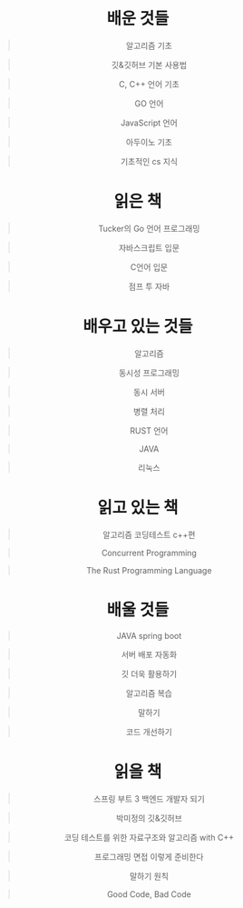 <div align="center">

# 배운 것들

> 알고리즘 기초

> 깃&깃허브 기본 사용법

> C, C++ 언어 기초

> GO 언어

> JavaScript 언어

> 아두이노 기초

> 기초적인 cs 지식

#

# 읽은 책

> Tucker의 Go 언어 프로그래밍

> 자바스크립트 입문

> C언어 입문

> 점프 투 자바

#

# 배우고 있는 것들

> 알고리즘

> 동시성 프로그래밍

> 동시 서버

> 병렬 처리

> RUST 언어

> JAVA

> 리눅스

#

# 읽고 있는 책

> 알고리즘 코딩테스트 c++편

> Concurrent Programming

> The Rust Programming Language

#

# 배울 것들

> JAVA spring boot

> 서버 배포 자동화

> 깃 더욱 활용하기

> 알고리즘 복습

> 말하기

> 코드 개선하기

#

# 읽을 책

> 스프링 부트 3 백엔드 개발자 되기

> 박미정의 깃&깃허브

> 코딩 테스트를 위한 자료구조와 알고리즘 with C++

> 프로그래밍 면접 이렇게 준비한다

> 말하기 원칙

> Good Code, Bad Code

</div>
